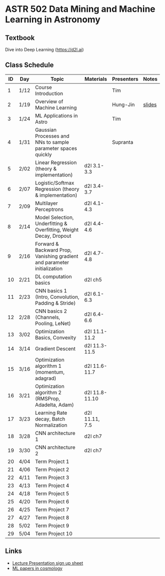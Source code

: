 # ASTR 502 Data Mining and Machine Learning in Astronomy

## Textbook

Dive into Deep Learning (https://d2l.ai)


## Class Schedule

| ID |  Day |     Topic     |   Materials   | Presenters | Notes |
|----|------|---------------|---------------|------------|-------|
|  1 | 1/12 | Course Introduction          | | Tim | |
|  2 | 1/19 | Overview of Machine Learning | | Hung-Jin |[slides](./slides/ML_overview.pdf) |
|  3 | 1/24 | ML Applications in Astro | | Tim | 
|  4 | 1/31 | Gaussian Processes and NNs to sample parameter spaces quickly | | Supranta| 
|  5 | 2/02 | Linear Regression (theory & implementation) | d2l 3.1-3.3 | 
|  6 | 2/07 | Logistic/Softmax Regression (theory & implementation) | d2l 3.4-3.7 |
|  7 | 2/09 | Multilayer Perceptrons | d2l 4.1-4.3 |
|  8 | 2/14 | Model Selection, Underfitting & Overfitting, Weight Decay, Dropout | d2l 4.4-4.6 | 
|  9 | 2/16 | Forward & Backward Prop, Vanishing gradient and parameter initialization | d2l 4.7-4.8 | 
| 10 | 2/21 | DL computation basics | d2l ch5 |
| 11 | 2/23 | CNN basics 1 (Intro, Convolution, Padding & Stride) | d2l 6.1-6.3 | 
| 12 | 2/28 | CNN basics 2 (Channels, Pooling, LeNet) | d2l 6.4-6.6 |
| 13 | 3/02 | Optimization Basics, Convexity | d2l 11.1-11.2 |
| 14 | 3/14 | Gradient Descent | d2l 11.3-11.5 | 
| 15 | 3/16 | Optimization algorithm 1 (momentum, adagrad) | d2l 11.6-11.7 |
| 16 | 3/21 | Optimization algorithm 2 (RMSProp, Adadelta, Adam) | d2l 11.8-11.10 |
| 17 | 3/23 | Learning Rate decay, Batch Normalization | d2l 11.11, 7.5 | 
| 18 | 3/28 | CNN architecture 1 | d2l ch7 | 
| 19 | 3/30 | CNN architecture 2 | d2l ch7 |
| 20 | 4/04 | Term Project 1  | |
| 21 | 4/06 | Term Project 2  | |
| 22 | 4/11 | Term Project 3  | |
| 23 | 4/13 | Term Project 4  | |
| 24 | 4/18 | Term Project 5  | |
| 25 | 4/20 | Term Project 6  | |
| 26 | 4/25 | Term Project 7  | |
| 27 | 4/27 | Term Project 8  | |
| 28 | 5/02 | Term Project 9  | |
| 29 | 5/04 | Term Project 10 | |

## Links

- [Lecture Presentation sign up sheet](https://docs.google.com/spreadsheets/d/1fAXCX4KAjm6qUFpbhN5rk-7BbxeYci_f1RwhIoH6z3M/edit#gid=0)
- [ML papers in cosmology](https://github.com/georgestein/ml-in-cosmology/blob/master/README.md)